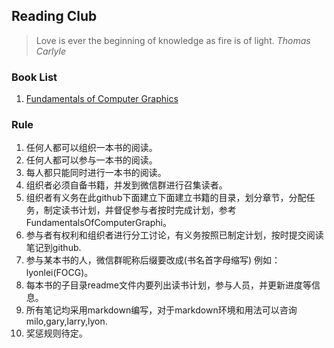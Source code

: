 ## Reading Club

> Love is ever the beginning of knowledge as fire is of light. _Thomas Carlyle_

### Book List
 1. [Fundamentals of Computer Graphics](https://github.com/CodeSuperHero/ArtYouthReadingClub/tree/master/FundamentalsOfComputerGraphi)

### Rule
 1. 任何人都可以组织一本书的阅读。
 2. 任何人都可以参与一本书的阅读。
 3. 每人都只能同时进行一本书的阅读。
 4. 组织者必须自备书籍，并发到微信群进行召集读者。
 5. 组织者有义务在此github下面建立下面建立书籍的目录，划分章节，分配任务，制定读书计划，并督促参与者按时完成计划，参考 FundamentalsOfComputerGraphi。 
 6. 参与者有权利和组织者进行分工讨论，有义务按照已制定计划，按时提交阅读笔记到github.
 7. 参与某本书的人，微信群昵称后缀要改成(书名首字母缩写) 例如：lyonlei(FOCG)。
 8. 每本书的子目录readme文件内要列出读书计划，参与人员，并更新进度等信息。
 9. 所有笔记均采用markdown编写，对于markdown环境和用法可以咨询 milo,gary,larry,lyon.
 10. 奖惩规则待定。